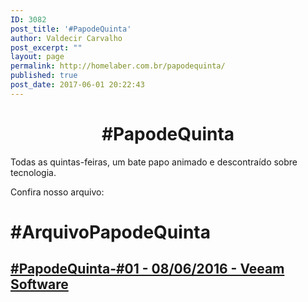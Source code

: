 ```yaml
---
ID: 3082
post_title: '#PapodeQuinta'
author: Valdecir Carvalho
post_excerpt: ""
layout: page
permalink: http://homelaber.com.br/papodequinta/
published: true
post_date: 2017-06-01 20:22:43
---
```

<h1 style="text-align: center;">#PapodeQuinta</h1>
Todas as quintas-feiras, um bate papo animado e descontraído sobre tecnologia.

Confira nosso arquivo:
<h1>#ArquivoPapodeQuinta</h1>
<h2><a href="http://bit.ly/2suo9RT" target="_blank" rel="noopener noreferrer">#PapodeQuinta-#01 - 08/06/2016 - Veeam Software</a></h2>